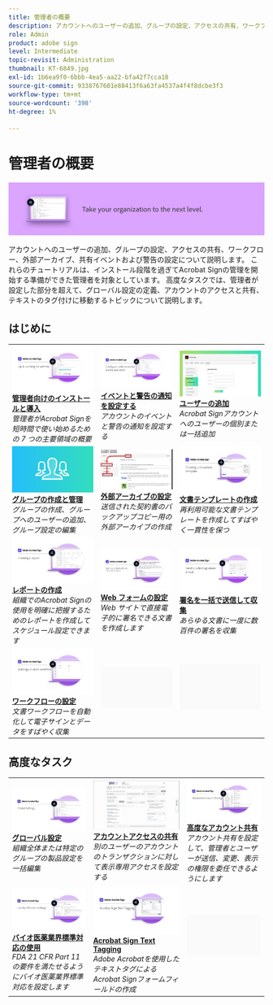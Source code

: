 ```yaml
---
title: 管理者の概要
description: アカウントへのユーザーの追加、グループの設定、アクセスの共有、ワークフロー、外部アーカイブ、共有イベントおよび警告の設定の基礎について説明します
role: Admin
product: adobe sign
level: Intermediate
topic-revisit: Administration
thumbnail: KT-6849.jpg
exl-id: 1b6ea9f0-6bbb-4ea5-aa22-bfa42f7cca18
source-git-commit: 9338767601e88413f6a63fa4537a4f4f8dcbe3f3
workflow-type: tm+mt
source-wordcount: '398'
ht-degree: 1%

---
```


# 管理者の概要

![Sign 管理者イメージ](../assets/Hero-Admin.png)

アカウントへのユーザーの追加、グループの設定、アクセスの共有、ワークフロー、外部アーカイブ、共有イベントおよび警告の設定について説明します。 これらのチュートリアルは、インストール段階を過ぎてAcrobat Signの管理を開始する準備ができた管理者を対象としています。 高度なタスクでは、管理者が設定した部分を超えて、グローバル設定の定義、アカウントのアクセスと共有、テキストのタグ付けに移動するトピックについて説明します。

## はじめに

<table style="table-layout:fixed">
<tr>
  <td>
    <a href="up-and-running-admin.md">
      <img alt="管理者向けのインストールと導入" src="../assets/Up-Running.png" />
    </a>
    <div>
    <a href="up-and-running-admin.md"><strong>管理者向けのインストールと導入</strong></a>
    </div>
    <em>管理者がAcrobat Signを短時間で使い始めるための 7 つの主要領域の概要</em>
    <br>
  </td>
  <td>
    <a href="set-up-shared-events-and-alert.md">
      <img alt="共有イベントと警告の設定" src="../assets/Notifications_1280.png" />
    </a>
    <div>
    <a href="set-up-shared-events-and-alert.md"><strong>イベントと警告の通知を設定する</strong></a>
    </div>
    <em>アカウントのイベントと警告の通知を設定する</em>
    <br>
  </td>
  <td>
    <a href="add-users-to-your-account.md">
      <img alt="ユーザーの追加" src="../assets/Adding-Users.png" />
    </a>
    <div>
    <a href="add-users-to-your-account.md"><strong>ユーザーの追加</strong></a>
    </div>
    <em>Acrobat Signアカウントへのユーザーの個別または一括追加</em>
    <br>
  </td>
</tr>
<tr>
  <td>
    <a href="create-and-manage-groups.md">
      <img alt="グループの作成と管理" src="../assets/Creating-Groups.png" />
    </a>
    <div>
    <a href="create-and-manage-groups.md"><strong>グループの作成と管理</strong></a>
    </div>
    <em>グループの作成、グループへのユーザーの追加、グループ設定の編集</em>
    <br>
  </td>
  <td>
    <a href="set-up-your-external-archive.md">
      <img alt="外部アーカイブの設定" src="../assets/ExternalArchive.png" />
    </a>
    <div>
    <a href="set-up-your-external-archive.md"><strong>外部アーカイブの設定</strong></a>
    </div>
    <em>送信された契約書のバックアップコピー用の外部アーカイブの作成</em>
    <br>
  </td>
  <td>
    <a href="../sign-advanced-users/create-a-template.md">
      <img alt="文書テンプレートの作成" src="../assets/Template.png" />
    </a>
    <div>
    <a href="../sign-advanced-users/create-a-template.md"><strong>文書テンプレートの作成</strong></a>
    </div>
    <em>再利用可能な文書テンプレートを作成してすばやく一貫性を保つ</em>
    <br>
  </td>
</tr>
<tr>
  <td>
    <a href="create-a-report.md">
      <img alt="レポートの作成" src="../assets/Report.png" />
    </a>
    <div>
    <a href="create-a-report.md"><strong>レポートの作成</strong></a>
    </div>
    <em>組織でのAcrobat Signの使用を明確に把握するためのレポートを作成してスケジュール設定できます</em>
    <br>
  </td>
  <td>
    <a href="../sign-advanced-users/webform.md">
      <img alt="Web フォームの設定" src="../assets/Webform.png" />
    </a>
    <div>
    <a href="../sign-advanced-users/webform.md"><strong>Web フォームの設定</strong></a>
    </div>
    <em>Web サイトで直接電子的に署名できる文書を作成します</em>
    <br>
  </td>
  <td>
    <a href="../sign-advanced-users/megasign.md">
      <img alt="署名を一括で送信して収集" src="../assets/Megasign.png" />
    </a>
    <div>
    <a href="../sign-advanced-users/megasign.md"><strong>署名を一括で送信して収集</strong></a>
    </div>
    <em>あらゆる文書に一度に数百件の署名を収集</em>
    <br>
  </td>
</tr>
<tr>
  <td>
    <a href="building-a-custom-workflow.md">
      <img alt="ワークフローの設定" src="../assets/BuildingWorkflow.png" />
    </a>
    <div>
    <a href="building-a-custom-workflow.md"><strong>ワークフローの設定</strong></a>
    </div>
    <em>文書ワークフローを自動化して電子サインとデータをすばやく収集</em>
    <br>
  </td>
  <td>
    <img alt="スペーサー" src="../assets/Grayspacer.png" />
    <div>
    <br>
  </td>
  <td>
    <img alt="スペーサー" src="../assets/Grayspacer.png" />
    <div>
    <br>
  </td>
</tr>
</table>

## 高度なタスク

<table style="table-layout:fixed">
<tr>
  <td>
    <a href="learn-about-global-settings.md">
      <img alt="グローバル設定" src="../assets/GlobalSettings_1280.png">
    </a>
    <div>
    <a href="learn-about-global-settings.md"><strong>グローバル設定</strong></a>
    </div>
    <em>組織全体または特定のグループの製品設定を一括編集</em>
    <br>
  </td>
  <td>
    <a href="share-account-access.md">
      <img alt="アカウントアクセスの共有" src="../assets/SharingAccess.png" />
    </a>  
    <div>
    <a href="share-account-access.md"><strong>アカウントアクセスの共有</strong></a>
    </div>
    <em>別のユーザーのアカウントのトランザクションに対して表示専用アクセスを設定する</em>
    <br>
  </td>
  <td>
    <a href="advanced-account-sharing.md">
      <img alt="高度なアカウント共有" src="../assets/AdvancedSharing_1280.png" />
    </a>
    <div>
    <a href="advanced-account-sharing.md"><strong>高度なアカウント共有</strong></a>
    </div>
    <em>アカウント共有を設定して、管理者とユーザーが送信、変更、表示の権限を委任できるようにします</em>
    <br>
  </td>
</tr>
<tr>
  <td>
    <a href="use-bio-pharma-settings.md">
      <img alt="バイオ医薬業界標準対応の使用" src="../assets/Bio_1280.png" />
    </a>
    <div>
    <a href="use-bio-pharma-settings.md"><strong>バイオ医薬業界標準対応の使用</strong></a>
    </div>
    <em>FDA 21 CFR Part 11 の要件を満たせるようにバイオ医薬業界標準対応を設定します</em>
    <br>
  </td> 
  <td>
     <a href="../sign-advanced-users/adobe-sign-text-tagging.md">
      <img alt="Acrobat Sign Text Tagging" src="../assets/Text-Tagging.png" />
    </a>
    <div>
    <a href="../sign-advanced-users/adobe-sign-text-tagging.md"><strong>Acrobat Sign Text Tagging</strong></a>
    <div>
    <em>Adobe Acrobatを使用したテキストタグによるAcrobat Signフォームフィールドの作成</em>
    <br>
  </td>
  <td>
    <img alt="スペーサー" src="../assets/Grayspacer.png" />
    <div>
    <br>
  </td>
</tr>
</table>
